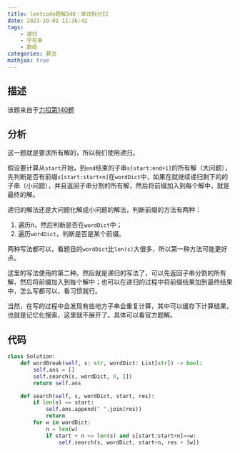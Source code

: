 ```yaml
---
title: leetcode题解140：单词拆分II
date: 2023-10-01 11:36:42
tags:
    - 递归
    - 字符串
    - 数组
categories: 算法
mathjax: true
---
```


## 描述

该题来自于[力扣第140题](https://leetcode.cn/problems/word-break-ii/)

<!--more-->

## 分析

这一题就是要求所有解的，所以我们使用递归。

假设要计算从`start`开始，到`end`结束的子串`s[start:end+1]`的所有解（大问题），先判断是否有前缀`s[start:start+n]`在`wordDict`中，如果在就继续递归剩下的的子串（小问题），并且返回子串分割的所有解，然后将前缀加入到每个解中，就是最终的解。

递归的解法还是大问题化解成小问题的解法，判断前缀的方法有两种：
1. 遍历n，然后判断是否在`wordDict`中；
2. 遍历`wordDict`，判断是否是某个前缀。

两种写法都可以，看题目的`wordDict`比`len(s)`大很多，所以第一种方法可能更好点。

这里的写法使用的第二种。然后就是递归的写法了，可以先返回子串分割的所有解，然后将前缀加入到每个解中；也可以在递归的过程中将前缀结果加到最终结果中，怎么写都可以，看习惯就行。

当然，在写的过程中会发现有些地方子串会重复计算，其中可以缓存下计算结果，也就是记忆化搜索，这里就不展开了。具体可以看官方题解。


## 代码

```python
class Solution:
    def wordBreak(self, s: str, wordDict: List[str]) -> bool:
        self.ans = []
        self.search(s, wordDict, 0, [])
        return self.ans

    def search(self, s, wordDict, start, res):
        if len(s) == start:
            self.ans.append(" ".join(res))
            return
        for w in wordDict:
            n = len(w)
            if start + n <= len(s) and s[start:start+n]==w:
                self.search(s, wordDict, start+n, res + [w])
```
